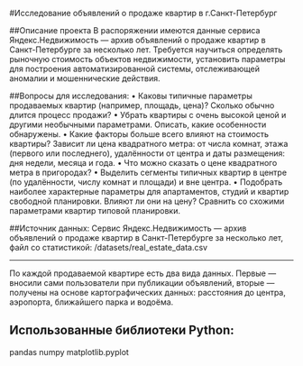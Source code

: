 #Исследование объявлений о продаже квартир в г.Санкт-Петербург

##Описание проекта
В распоряжении имеются данные сервиса Яндекс.Недвижимость — архив объявлений о продаже квартир в Санкт-Петербурге за несколько лет. Требуется научиться определять рыночную стоимость объектов недвижимости,  установить параметры для построения автоматизированной системы, отслеживающей аномалии и мошеннические действия.

##Вопросы для исследования:
•	Каковы типичные параметры продаваемых квартир (например, площадь, цена)?  Сколько обычно длится процесс продажи?
•	Убрать квартиры с очень высокой ценой и другими необычными параметрами. Описать, какие особенности обнаружены.
•	Какие факторы больше всего влияют на стоимость квартиры? 
Зависит ли цена квадратного метра: от числа комнат, этажа (первого или последнего), удалённости от центра и даты размещения: дня недели, месяца и года.
•	Что можно сказать о цене квадратного метра в пригородах? 
•	Выделить сегменты типичных квартир в центре (по удалённости, числу комнат и площади) и вне центра. 
•	Подобрать наиболее характерные параметры для апартаментов, студий и квартир свободной планировки. Влияют ли они на цену? Сравнить со схожими параметрами квартир типовой планировки.

##Источник данных:
Сервис Яндекс.Недвижимость — архив объявлений о продаже квартир в Санкт-Петербурге за несколько лет,
файл со статистикой: /datasets/real_estate_data.csv
***
По каждой продаваемой квартире есть два вида данных. 
Первые — вносили сами пользователи при публикации объявлений, вторые — получены на основе картографических данных: расстояния до центра, аэропорта, ближайшего парка и водоёма.

## Использованные библиотеки Python:
pandas
numpy
matplotlib.pyplot

